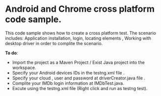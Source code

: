 # Android and Chrome cross platform code sample.
This code sample shows how to create a cross platform test.
The scenario includes: Application installation, login, locating elements , 
Working with desktop driver in order to complite the scenario.

**To do**:
- Import the project as a Maven Project / Exist Java project into the workspace.
- Specify your Android devices IDs in the testng.xml file .
- Specify your cloud , user and password at driverCreator.java file .
- Complite your IMDb login information at IMDbTest.java.
- Excute using the testng.xml file (Right click and run as testng test). 
